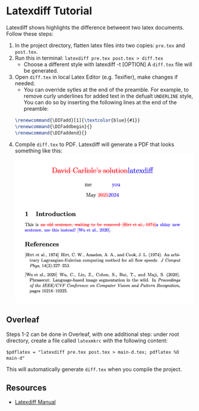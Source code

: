 # Latexdiff Tutorial

Latexdiff shows highlights the difference betweent two latex documents. Follow these steps:  

1. In the project directory, flatten latex files into two copies: `pre.tex` and `post.tex`.
2. Run this in terminal: `latexdiff pre.tex post.tex > diff.tex`
    - Choose a different style with latexdiff -t [OPTION]
    A `diff.tex` file will be generated.
3. Open `diff.tex` in local Latex Editor (e.g. Texifier), make changes if needed.
    - You can override sytles at the end of the preamble. For example, to remove curly underlines for added text in the defualt `UNDERLINE` style, You can do so by inserting the following lines at the end of the preamble: 
	```latex
	\renewcommand{\DIFadd}[1]{\textcolor{blue}{#1}}  
	\renewcommand{\DIFaddbegin}{}  
	\renewcommand{\DIFaddend}{} 
	```
4. Compile `diff.tex` to PDF.
Latexdiff will generate a PDF that looks something like this:
![image](resources/example.png)

## Overleaf
Steps 1-2 can be done in Overleaf, with one additional step: under root directory, create a file called `latexmkrc` with the following content:  
```
$pdflatex = "latexdiff pre.tex post.tex > main-d.tex; pdflatex %O  main-d"
```
This will automatically generate `diff.tex` when you compile the project.

## Resources
- [Latexdiff Manual](resources/manual.pdf)